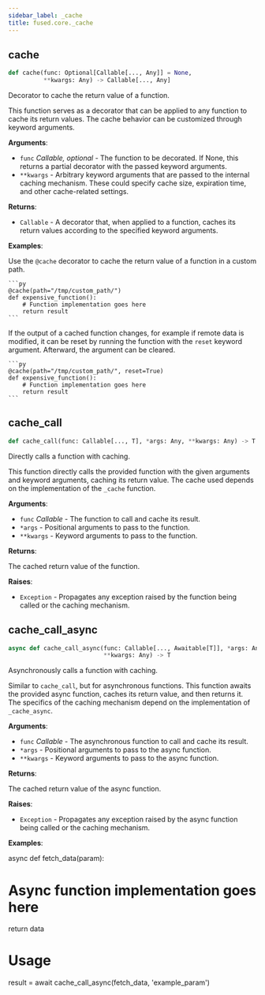 ```yaml
---
sidebar_label: _cache
title: fused.core._cache
---
```


## cache

```python
def cache(func: Optional[Callable[..., Any]] = None,
          **kwargs: Any) -> Callable[..., Any]
```

Decorator to cache the return value of a function.

This function serves as a decorator that can be applied to any function
to cache its return values. The cache behavior can be customized through
keyword arguments.

**Arguments**:

- `func` _Callable, optional_ - The function to be decorated. If None, this
  returns a partial decorator with the passed keyword arguments.
- `**kwargs` - Arbitrary keyword arguments that are passed to the internal
  caching mechanism. These could specify cache size, expiration time,
  and other cache-related settings.


**Returns**:

- `Callable` - A decorator that, when applied to a function, caches its
  return values according to the specified keyword arguments.


**Examples**:


  Use the `@cache` decorator to cache the return value of a function in a custom path.

    ```py
    @cache(path="/tmp/custom_path/")
    def expensive_function():
        # Function implementation goes here
        return result
    ```

  If the output of a cached function changes, for example if remote data is modified,
  it can be reset by running the function with the `reset` keyword argument. Afterward,
  the argument can be cleared.

    ```py
    @cache(path="/tmp/custom_path/", reset=True)
    def expensive_function():
        # Function implementation goes here
        return result
    ```

## cache\_call

```python
def cache_call(func: Callable[..., T], *args: Any, **kwargs: Any) -> T
```

Directly calls a function with caching.

This function directly calls the provided function with the given arguments
and keyword arguments, caching its return value. The cache used depends on
the implementation of the `_cache` function.

**Arguments**:

- `func` _Callable_ - The function to call and cache its result.
- `*args` - Positional arguments to pass to the function.
- `**kwargs` - Keyword arguments to pass to the function.


**Returns**:

  The cached return value of the function.


**Raises**:

- `Exception` - Propagates any exception raised by the function being called
  or the caching mechanism.

## cache\_call\_async

```python
async def cache_call_async(func: Callable[..., Awaitable[T]], *args: Any,
                           **kwargs: Any) -> T
```

Asynchronously calls a function with caching.

Similar to `cache_call`, but for asynchronous functions. This function
awaits the provided async function, caches its return value, and then
returns it. The specifics of the caching mechanism depend on the
implementation of `_cache_async`.

**Arguments**:

- `func` _Callable_ - The asynchronous function to call and cache its result.
- `*args` - Positional arguments to pass to the async function.
- `**kwargs` - Keyword arguments to pass to the async function.


**Returns**:

  The cached return value of the async function.


**Raises**:

- `Exception` - Propagates any exception raised by the async function being
  called or the caching mechanism.


**Examples**:

  async def fetch_data(param):
  # Async function implementation goes here
  return data

  # Usage
  result = await cache_call_async(fetch_data, 'example_param')
